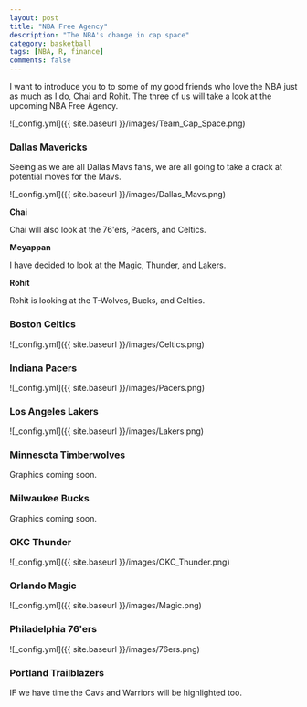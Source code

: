 ```yaml
---
layout: post
title: "NBA Free Agency"
description: "The NBA's change in cap space"
category: basketball
tags: [NBA, R, finance]
comments: false
---
```


I want to introduce you to to some of my good friends who love the NBA just as much as I do, Chai and Rohit. The three of us will take a look at the upcoming NBA Free Agency. 

![_config.yml]({{ site.baseurl }}/images/Team_Cap_Space.png)

### Dallas Mavericks

Seeing as we are all Dallas Mavs fans, we are all going to take a crack at potential moves for the Mavs. 

![_config.yml]({{ site.baseurl }}/images/Dallas_Mavs.png)

**Chai** 

Chai will also look at the 76'ers, Pacers, and Celtics. 

**Meyappan** 

I have decided to look at the Magic, Thunder, and Lakers.

**Rohit** 

Rohit is looking at the T-Wolves, Bucks, and Celtics.  

### Boston Celtics 

![_config.yml]({{ site.baseurl }}/images/Celtics.png)

### Indiana Pacers 

![_config.yml]({{ site.baseurl }}/images/Pacers.png)

### Los Angeles Lakers 

![_config.yml]({{ site.baseurl }}/images/Lakers.png)

### Minnesota Timberwolves

Graphics coming soon.

### Milwaukee Bucks

Graphics coming soon.

### OKC Thunder 

![_config.yml]({{ site.baseurl }}/images/OKC_Thunder.png)

### Orlando Magic 

![_config.yml]({{ site.baseurl }}/images/Magic.png)

### Philadelphia 76'ers 

![_config.yml]({{ site.baseurl }}/images/76ers.png)

### Portland Trailblazers


IF we have time the Cavs and Warriors will be highlighted too. 
